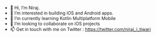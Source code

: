 - 👋 Hi, I’m Niraj.
- 👀 I’m interested in building iOS and Android apps.
- 🌱 I’m currently learning Kotlin Multiplatform Mobile
- 💞️ I’m looking to collaborate on iOS projects
- 📫 Get in touch with me on Twitter : https://twitter.com/niraj_j_tiwari

<!---
tniraj7/tniraj7 is a ✨ special ✨ repository because its `README.md` (this file) appears on your GitHub profile.
You can click the Preview link to take a look at your changes.
--->
